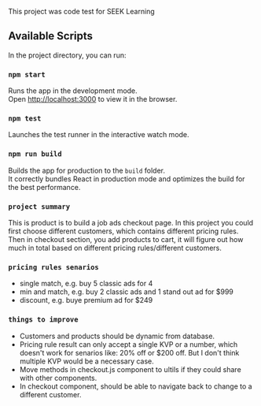 This project was code test for SEEK Learning

## Available Scripts

In the project directory, you can run:

### `npm start`

Runs the app in the development mode.<br> Open
[http://localhost:3000](http://localhost:3000) to view it in the browser.

### `npm test`

Launches the test runner in the interactive watch mode.<br>

### `npm run build`

Builds the app for production to the `build` folder.<br> It correctly bundles
React in production mode and optimizes the build for the best performance.

### `project summary`

This is product is to build a job ads checkout page. In this project you could
first choose different customers, which contains different pricing rules. Then
in checkout section, you add products to cart, it will figure out how much in
total based on different pricing rules/different customers.

### `pricing rules senarios`

- single match, e.g. buy 5 classic ads for 4
- min and match, e.g. buy 2 classic ads and 1 stand out ad for \$999
- discount, e.g. buye premium ad for \$249

### `things to improve`

- Customers and products should be dynamic from database.
- Pricing rule result can only accept a single KVP or a number, which doesn't
  work for senarios like: 20% off or \$200 off. But I don't think multiple KVP
  would be a necessary case.
- Move methods in checkout.js component to ultils if they could share with other
  components.
- In checkout component, should be able to navigate back to change to a
  different customer.
